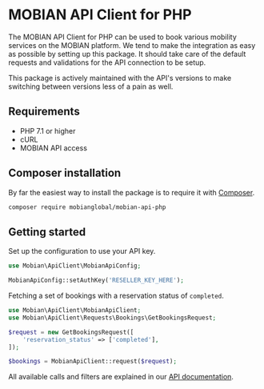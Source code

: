 # MOBIAN API Client for PHP

The MOBIAN API Client for PHP can be used to book various mobility services on the MOBIAN platform. We tend to make the integration as easy as possible by setting up this package. It should take care of the default requests and validations for the API connection to be setup.

This package is actively maintained with the API's versions to make switching between versions less of a pain as well.

## Requirements

* PHP 7.1 or higher
* cURL
* MOBIAN API access

## Composer installation

By far the easiest way to install the package is to require it with [Composer](http://getcomposer.org).

```bash
composer require mobianglobal/mobian-api-php
```

## Getting started

Set up the configuration to use your API key.

```php
use Mobian\ApiClient\MobianApiConfig;

MobianApiConfig::setAuthKey('RESELLER_KEY_HERE');
```

Fetching a set of bookings with a reservation status of `completed`.

```php
use Mobian\ApiClient\MobianApiClient;
use Mobian\ApiClient\Requests\Bookings\GetBookingsRequest;

$request = new GetBookingsRequest([
    'reservation_status' => ['completed'],
]);

$bookings = MobianApiClient::request($request);
```

All available calls and filters are explained in our [API documentation](https://mobianv3reseller.docs.apiary.io/).
